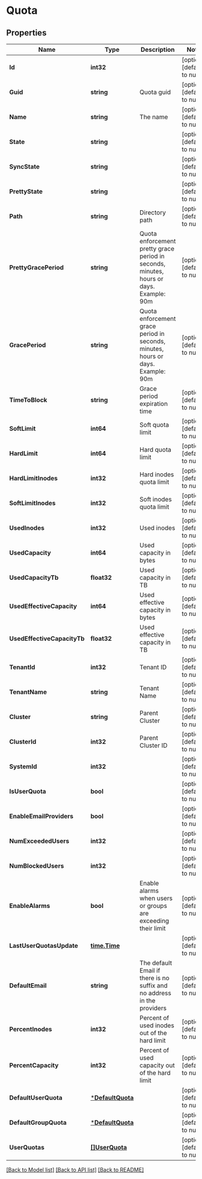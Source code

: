 # Quota

## Properties
Name | Type | Description | Notes
------------ | ------------- | ------------- | -------------
**Id** | **int32** |  | [optional] [default to null]
**Guid** | **string** | Quota guid | [optional] [default to null]
**Name** | **string** | The name | [optional] [default to null]
**State** | **string** |  | [optional] [default to null]
**SyncState** | **string** |  | [optional] [default to null]
**PrettyState** | **string** |  | [optional] [default to null]
**Path** | **string** | Directory path | [optional] [default to null]
**PrettyGracePeriod** | **string** | Quota enforcement pretty grace period in seconds, minutes, hours or days. Example: 90m | [optional] [default to null]
**GracePeriod** | **string** | Quota enforcement grace period in seconds, minutes, hours or days. Example: 90m | [optional] [default to null]
**TimeToBlock** | **string** | Grace period expiration time | [optional] [default to null]
**SoftLimit** | **int64** | Soft quota limit | [optional] [default to null]
**HardLimit** | **int64** | Hard quota limit | [optional] [default to null]
**HardLimitInodes** | **int32** | Hard inodes quota limit | [optional] [default to null]
**SoftLimitInodes** | **int32** | Soft inodes quota limit | [optional] [default to null]
**UsedInodes** | **int32** | Used inodes | [optional] [default to null]
**UsedCapacity** | **int64** | Used capacity in bytes | [optional] [default to null]
**UsedCapacityTb** | **float32** | Used capacity in TB | [optional] [default to null]
**UsedEffectiveCapacity** | **int64** | Used effective capacity in bytes | [optional] [default to null]
**UsedEffectiveCapacityTb** | **float32** | Used effective capacity in TB | [optional] [default to null]
**TenantId** | **int32** | Tenant ID | [optional] [default to null]
**TenantName** | **string** | Tenant Name | [optional] [default to null]
**Cluster** | **string** | Parent Cluster | [optional] [default to null]
**ClusterId** | **int32** | Parent Cluster ID | [optional] [default to null]
**SystemId** | **int32** |  | [optional] [default to null]
**IsUserQuota** | **bool** |  | [optional] [default to null]
**EnableEmailProviders** | **bool** |  | [optional] [default to null]
**NumExceededUsers** | **int32** |  | [optional] [default to null]
**NumBlockedUsers** | **int32** |  | [optional] [default to null]
**EnableAlarms** | **bool** | Enable alarms when users or groups are exceeding their limit | [optional] [default to null]
**LastUserQuotasUpdate** | [**time.Time**](time.Time.md) |  | [optional] [default to null]
**DefaultEmail** | **string** | The default Email if there is no suffix and no address in the providers | [optional] [default to null]
**PercentInodes** | **int32** | Percent of used inodes out of the hard limit | [optional] [default to null]
**PercentCapacity** | **int32** | Percent of used capacity out of the hard limit | [optional] [default to null]
**DefaultUserQuota** | [***DefaultQuota**](DefaultQuota.md) |  | [optional] [default to null]
**DefaultGroupQuota** | [***DefaultQuota**](DefaultQuota.md) |  | [optional] [default to null]
**UserQuotas** | [**[]UserQuota**](UserQuota.md) |  | [optional] [default to null]

[[Back to Model list]](../README.md#documentation-for-models) [[Back to API list]](../README.md#documentation-for-api-endpoints) [[Back to README]](../README.md)

